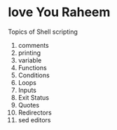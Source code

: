 # love You Raheem

Topics of Shell scripting

1. comments
2. printing
3. variable
4. Functions
5. Conditions
6. Loops
7. Inputs
8. Exit Status
9. Quotes
10. Redirectors
11. sed editors
